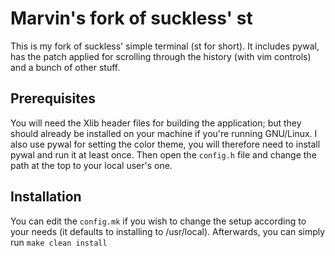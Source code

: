 # Marvin's fork of suckless' st
This is my fork of suckless' simple terminal (st for short). It includes pywal, has the patch applied for scrolling through the history (with vim controls) and a bunch of other stuff.

## Prerequisites
You will need the Xlib header files for building the application; but they should already be installed on your machine if you're running GNU/Linux. I also use pywal for setting the color theme, you will therefore need to install pywal and run it at least once. Then open the `config.h` file and change the path at the top to your local user's one.

## Installation
You can edit the `config.mk` if you wish to change the setup according to your needs (it defaults to installing to /usr/local). 
Afterwards, you can simply run `make clean install`
